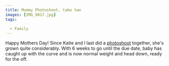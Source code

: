```yaml
---
title: Mummy Photoshoot, take two
images: [IMG_9817.jpg]
tags:

  - Family
---
```

Happy Mothers Day! Since Katie and I last did a [photoshoot](/notes/2015/jan-4th-mummy-photoshoot) together, she's grown quite considerably. With 6 weeks to go until the due date, baby has caught up with the curve and is now  normal weight and head down, ready for the off.
